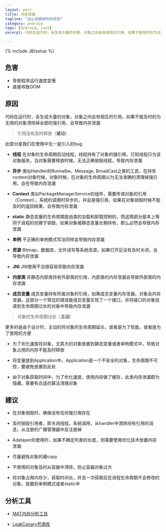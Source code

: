 ```yaml
---
layout: post
title: 内存泄漏
tagline: "当心会毁掉你的项目"
category: android
tags: [android, java]
excerpt: 代码在运行时，会生成大量的对象，对象之间会有相互的引用，如果不能及时的为无用的对象清除掉全部的强引用，会导致内存泄漏

---
```

{% include JB/setup %}

## 危害

* 导致程序运行速度变慢
* 直接导致OOM

## 原因

代码在运行时，会生成大量的对象，对象之间会有相互的引用，如果不能及时的为无用的对象清除掉全部的强引用，会导致内存泄漏



> 引用没有及时释放（**被动**）

此部分是我们在使用中无一是引入的bug

* **线程** 在对象的生命周期启动线程，线程持有了对象的强引用，已知线程只为该对象服务，当对象需要释放时候，无法正确销毁线程，导致内存泄漏

* **异步** 类似Handler的Runnalbe，Message, BroadCast之类的工具，在持有context对象时候，对象时候，在对象的生命周期以为无法准确的清理掉强引用，会在导致内存泄漏

* **Context** 类似PackageManagerService的组件，需要传递对象的引用（Context），系统的调用时异步的，并且是强引用，如果在对象销毁时候不能及时的返回结果，会导致内存泄漏

* **static** 静态变量的生命周期是由类的加载和卸载控制的，而这两部分基本上等同于进程的创建于销毁，如果对象被静态变量长期持有，那么必然会导致内存泄漏

* **单例** 不正确的单例模式写法同样会导致内存泄漏

* **资源** Bitmap，数据库，文件读写等系统资源，如果打开后没有及时关闭，会导致内存泄漏

* **JNI** JNI使用不当很容易导致内存泄漏

* **内部类** 非静态内部类持有外部类的引用，内部类的内存泄漏会导致外部类的内存泄漏

* **成员变量** 成员变量持有所属对象的引用，如果成员变量内存泄漏，对象会内存泄漏，这部分一个常见的错误是成员变量实现了一个接口，并将接口的对象投递到生命周期过长的对象中导致内存泄漏

> 对象的生命周期过长（**主动**）

更多的是由于设计时，主动的将对象的生命周期延长，或者是为了性能，或者是为了使用的方便

* 为了优化速度将对象，尤其大的对象放置到静态变量或者单例模式中，导致对象占用的内存不能及时释放

* 将变量放到Application中，Application是一个不安全的对象，生命周期不可控，要避免放置到此处

* 由于对象获取时间中，为了优化速度，使用内存做了缓存，此类内存泄漏颇为隐藏，需要有合适的算法清理对象


## 建议

* 在对象销毁时，确保没有任何强引用存在

* 及时销毁引用者，即关闭线程，系统调用，从handler中清除持有引用的消息，从注册的广播管理器中反注册掉

* Adataper的使用时，如果不确定列表的长度，则需要使用优化技术放置内存泄漏

* 尽量避免对象的硬copy

* 不使用的对象及时从容器中清除，防止容器对象过大

* 将对象占用内存少，获取时间长，并且一次获取后在进程生命周期不会修改的对象，放置到单例模式或者static中

## 分析工具

* [MAT内存分析工具](http://www.eclipse.org/mat/)

* [LeakCanary开源库](https://github.com/square/leakcanary)